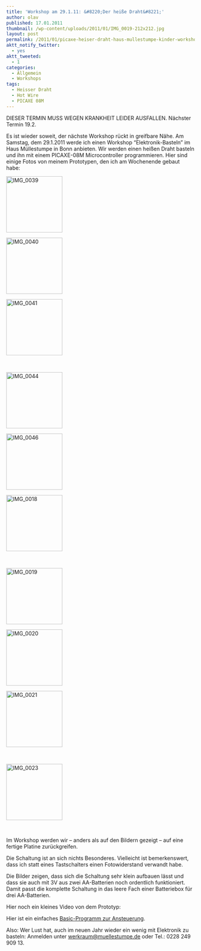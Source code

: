```yaml
---
title: 'Workshop am 29.1.11: &#8220;Der heiße Draht&#8221;'
author: olav
published: 17.01.2011
thumbnail: /wp-content/uploads/2011/01/IMG_0019-212x212.jpg
layout: post
permalink: /2011/01/picaxe-heiser-draht-haus-mullestumpe-kinder-workshop-29-1-2011/
aktt_notify_twitter:
  - yes
aktt_tweeted:
  - 1
categories:
  - Allgemein
  - Workshops
tags:
  - Heisser Draht
  - Hot Wire
  - PICAXE 08M
---
```

DIESER TERMIN MUSS WEGEN KRANKHEIT LEIDER AUSFALLEN. Nächster Termin 19.2.

Es ist wieder soweit, der nächste Workshop rückt in greifbare Nähe. Am Samstag, dem 29.1.2011 werde ich einen Workshop &#8220;Elektronik-Basteln&#8221; im Haus Müllestumpe in Bonn anbieten. Wir werden einen heißen Draht basteln und ihn mit einem PICAXE-08M Microcontroller programmieren. Hier sind einige Fotos von meinem Prototypen, den ich am Wochenende gebaut habe:

<!-- see gallery_shortcode() in wp-includes/media.php -->

<div id='gallery-6' class='gallery galleryid-340 gallery-columns-3 gallery-size-thumbnail'>
  <dl class='gallery-item'>
    <dt class='gallery-icon'>
      <a href='http://wp-tinkerthon.vm.lst.pm/wp-content/uploads/2011/01/IMG_0039-e1295253646253.jpg' rel="lightbox[340]" title="Workshop am 29.1.11: "><img width="150" height="150" src="http://wp-tinkerthon.vm.lst.pm/wp-content/uploads/2011/01/IMG_0039-150x150.jpg" class="attachment-thumbnail" alt="IMG_0039" /></a>
    </dt>
  </dl>

  <dl class='gallery-item'>
    <dt class='gallery-icon'>
      <a href='http://wp-tinkerthon.vm.lst.pm/wp-content/uploads/2011/01/IMG_0040-e1295253663665.jpg' rel="lightbox[340]" title="Workshop am 29.1.11: "><img width="150" height="150" src="http://wp-tinkerthon.vm.lst.pm/wp-content/uploads/2011/01/IMG_0040-150x150.jpg" class="attachment-thumbnail" alt="IMG_0040" /></a>
    </dt>
  </dl>

  <dl class='gallery-item'>
    <dt class='gallery-icon'>
      <a href='http://wp-tinkerthon.vm.lst.pm/wp-content/uploads/2011/01/IMG_0041-e1295253677771.jpg' rel="lightbox[340]" title="Workshop am 29.1.11: "><img width="150" height="150" src="http://wp-tinkerthon.vm.lst.pm/wp-content/uploads/2011/01/IMG_0041-150x150.jpg" class="attachment-thumbnail" alt="IMG_0041" /></a>
    </dt>
  </dl>

  <br style="clear: both" />

  <dl class='gallery-item'>
    <dt class='gallery-icon'>
      <a href='http://wp-tinkerthon.vm.lst.pm/wp-content/uploads/2011/01/IMG_0044-e1295253690788.jpg' rel="lightbox[340]" title="Workshop am 29.1.11: "><img width="150" height="150" src="http://wp-tinkerthon.vm.lst.pm/wp-content/uploads/2011/01/IMG_0044-150x150.jpg" class="attachment-thumbnail" alt="IMG_0044" /></a>
    </dt>
  </dl>

  <dl class='gallery-item'>
    <dt class='gallery-icon'>
      <a href='http://wp-tinkerthon.vm.lst.pm/wp-content/uploads/2011/01/IMG_0046-e1295258796845.jpg' rel="lightbox[340]" title="Workshop am 29.1.11: "><img width="150" height="150" src="http://wp-tinkerthon.vm.lst.pm/wp-content/uploads/2011/01/IMG_0046-150x150.jpg" class="attachment-thumbnail" alt="IMG_0046" /></a>
    </dt>
  </dl>

  <dl class='gallery-item'>
    <dt class='gallery-icon'>
      <a href='http://wp-tinkerthon.vm.lst.pm/wp-content/uploads/2011/01/IMG_0018-e1295253713589.jpg' rel="lightbox[340]" title="Workshop am 29.1.11: "><img width="150" height="150" src="http://wp-tinkerthon.vm.lst.pm/wp-content/uploads/2011/01/IMG_0018-150x150.jpg" class="attachment-thumbnail" alt="IMG_0018" /></a>
    </dt>
  </dl>

  <br style="clear: both" />

  <dl class='gallery-item'>
    <dt class='gallery-icon'>
      <a href='http://wp-tinkerthon.vm.lst.pm/wp-content/uploads/2011/01/IMG_0019-e1295253615396.jpg' rel="lightbox[340]" title="Workshop am 29.1.11: "><img width="150" height="150" src="http://wp-tinkerthon.vm.lst.pm/wp-content/uploads/2011/01/IMG_0019-150x150.jpg" class="attachment-thumbnail" alt="IMG_0019" /></a>
    </dt>
  </dl>

  <dl class='gallery-item'>
    <dt class='gallery-icon'>
      <a href='http://wp-tinkerthon.vm.lst.pm/wp-content/uploads/2011/01/IMG_0020-e1295253734102.jpg' rel="lightbox[340]" title="Workshop am 29.1.11: "><img width="150" height="150" src="http://wp-tinkerthon.vm.lst.pm/wp-content/uploads/2011/01/IMG_0020-150x150.jpg" class="attachment-thumbnail" alt="IMG_0020" /></a>
    </dt>
  </dl>

  <dl class='gallery-item'>
    <dt class='gallery-icon'>
      <a href='http://wp-tinkerthon.vm.lst.pm/wp-content/uploads/2011/01/IMG_0021-e1295253749339.jpg' rel="lightbox[340]" title="Workshop am 29.1.11: "><img width="150" height="150" src="http://wp-tinkerthon.vm.lst.pm/wp-content/uploads/2011/01/IMG_0021-150x150.jpg" class="attachment-thumbnail" alt="IMG_0021" /></a>
    </dt>
  </dl>

  <br style="clear: both" />

  <dl class='gallery-item'>
    <dt class='gallery-icon'>
      <a href='http://wp-tinkerthon.vm.lst.pm/wp-content/uploads/2011/01/IMG_0023-e1295253773314.jpg' rel="lightbox[340]" title="Workshop am 29.1.11: "><img width="150" height="150" src="http://wp-tinkerthon.vm.lst.pm/wp-content/uploads/2011/01/IMG_0023-150x150.jpg" class="attachment-thumbnail" alt="IMG_0023" /></a>
    </dt>
  </dl>

  <br style='clear: both;' />
</div>

Im Workshop werden wir &#8211; anders als auf den Bildern gezeigt &#8211; auf eine fertige Platine zurückgreifen.

Die Schaltung ist an sich nichts Besonderes. Vielleicht ist bemerkenswert, dass ich statt eines Tastschalters einen Fotowiderstand verwandt habe.

Die Bilder zeigen, dass sich die Schaltung sehr klein aufbauen lässt und dass sie auch mit 3V aus zwei AA-Batterien noch ordentlich funktioniert. Damit passt die komplette Schaltung in das leere Fach einer Batteriebox für drei AA-Batterien.

Hier noch ein kleines Video von dem Prototyp:



Hier ist ein einfaches [Basic-Programm zur Ansteuerung][1].

Also: Wer Lust hat, auch im neuen Jahr wieder ein wenig mit Elektronik zu basteln: Anmelden unter werkraum@muellestumpe.de oder Tel.: 0228 249 909 13.

 [1]: http://tinkerthon.de/wp-content/uploads/2011/01/heisser_draht_inabox.bas_.txt
